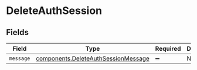 # DeleteAuthSession


## Fields

| Field                                                                                      | Type                                                                                       | Required                                                                                   | Description                                                                                |
| ------------------------------------------------------------------------------------------ | ------------------------------------------------------------------------------------------ | ------------------------------------------------------------------------------------------ | ------------------------------------------------------------------------------------------ |
| `message`                                                                                  | [components.DeleteAuthSessionMessage](../../models/components/deleteauthsessionmessage.md) | :heavy_minus_sign:                                                                         | N/A                                                                                        |